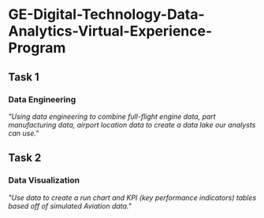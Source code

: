 # GE-Digital-Technology-Data-Analytics-Virtual-Experience-Program

## Task 1
### Data Engineering

*"Using data engineering to combine full-flight engine data, part manufacturing data, airport location data to create a data lake our analysts can use."*

## Task 2
### Data Visualization

*"Use data to create a run chart and KPI (key performance indicators) tables based off of simulated Aviation data."*
